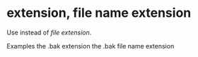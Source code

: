# extension, file name extension

Use instead of *file extension*. 

Examples
the .bak extension
the .bak file name extension
